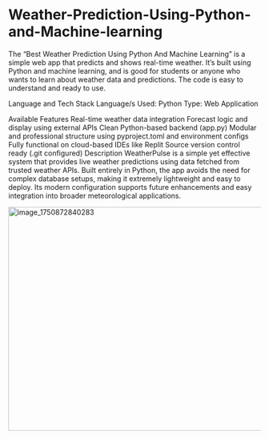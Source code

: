# Weather-Prediction-Using-Python-and-Machine-learning
The “Best Weather Prediction Using Python And Machine Learning” is a simple web app that predicts and shows real-time weather. It’s built using Python and machine learning, and is good for students or anyone who wants to learn about weather data and predictions. The code is easy to understand and ready to use.

Language and Tech Stack
Language/s Used: Python
Type: Web Application


Available Features
Real-time weather data integration
Forecast logic and display using external APIs
Clean Python-based backend (app.py)
Modular and professional structure using pyproject.toml and environment configs
Fully functional on cloud-based IDEs like Replit
Source version control ready (.git configured)
Description
WeatherPulse is a simple yet effective system that provides live weather predictions using data fetched from trusted weather APIs. Built entirely in Python, the app avoids the need for complex database setups, making it extremely lightweight and easy to deploy. Its modern configuration supports future enhancements and easy integration into broader meteorological applications.

<img width="1508" height="447" alt="image_1750872840283" src="https://github.com/user-attachments/assets/730fe858-ff15-497e-8fd9-96a207e4d38b" />


